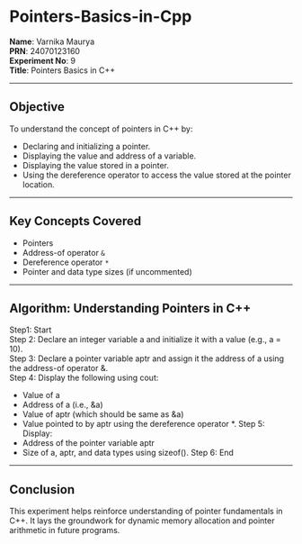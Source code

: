 # Pointers-Basics-in-Cpp

**Name**: Varnika Maurya  
**PRN**: 24070123160  
**Experiment No**: 9  
**Title**: Pointers Basics in C++

---

## Objective
To understand the concept of pointers in C++ by:
- Declaring and initializing a pointer.
- Displaying the value and address of a variable.
- Displaying the value stored in a pointer.
- Using the dereference operator to access the value stored at the pointer location.

---

## Key Concepts Covered
- Pointers
- Address-of operator `&`
- Dereference operator `*`
- Pointer and data type sizes (if uncommented)

---

## Algorithm: Understanding Pointers in C++  

Step1: Start  
Step 2: Declare an integer variable a and initialize it with a value (e.g., a = 10).  
Step 3: Declare a pointer variable aptr and assign it the address of a using the address-of operator &.  
Step 4: Display the following using cout:  
- Value of a
- Address of a (i.e., &a)
- Value of aptr (which should be same as &a)
- Value pointed to by aptr using the dereference operator *.
Step 5: Display:
- Address of the pointer variable aptr
- Size of a, aptr, and data types using sizeof().
Step 6: End

---

## Conclusion
This experiment helps reinforce understanding of pointer fundamentals in C++. It lays the groundwork for dynamic memory allocation and pointer arithmetic in future programs.
